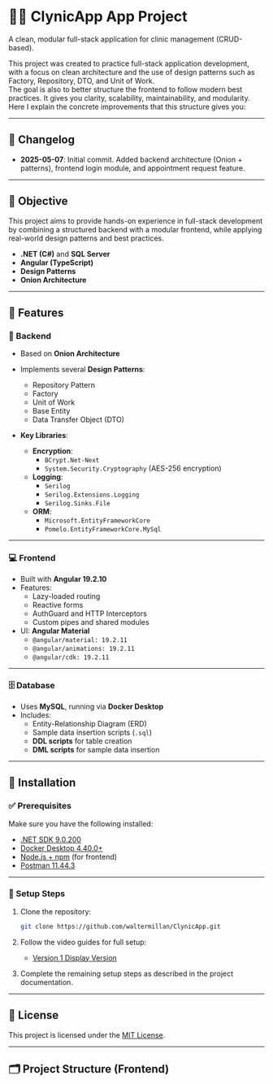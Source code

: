 # 👩‍⚕️ ClynicApp App Project

A clean, modular full-stack application for clinic management (CRUD-based).

This project was created to practice full-stack application development, with a focus on clean architecture and the use of design patterns such as Factory, Repository, DTO, and Unit of Work.  
The goal is also to better structure the frontend to follow modern best practices. It gives you clarity, scalability, maintainability, and modularity. Here I explain the concrete improvements that this structure gives you:

---

## 📅 Changelog

- **2025-05-07**: Initial commit. Added backend architecture (Onion + patterns), frontend login module, and appointment request feature.

---

## 🎯 Objective

This project aims to provide hands-on experience in full-stack development by combining a structured backend with a modular frontend, while applying real-world design patterns and best practices.

- **.NET (C#)** and **SQL Server**
- **Angular (TypeScript)**
- **Design Patterns**
- **Onion Architecture**

---

## 🚀 Features

### 🔧 Backend

- Based on **Onion Architecture**
- Implements several **Design Patterns**:
  - Repository Pattern
  - Factory
  - Unit of Work
  - Base Entity
  - Data Transfer Object (DTO)

- **Key Libraries**:
  - **Encryption**:
    - `BCrypt.Net-Next`
    - `System.Security.Cryptography` (AES-256 encryption)
  - **Logging**:
    - `Serilog`
    - `Serilog.Extensions.Logging`
    - `Serilog.Sinks.File`
  - **ORM**:
    - `Microsoft.EntityFrameworkCore`
    - `Pomelo.EntityFrameworkCore.MySql`

---

### 💻 Frontend

- Built with **Angular 19.2.10**
- Features:
  - Lazy-loaded routing
  - Reactive forms
  - AuthGuard and HTTP Interceptors
  - Custom pipes and shared modules
- UI: **Angular Material**
  - `@angular/material: 19.2.11`
  - `@angular/animations: 19.2.11`
  - `@angular/cdk: 19.2.11`

---

### 🗄️ Database

- Uses **MySQL**, running via **Docker Desktop**
- Includes:
  - Entity-Relationship Diagram (ERD)
  - Sample data insertion scripts (`.sql`)
  - **DDL scripts** for table creation
  - **DML scripts** for sample data insertion

---

## 🧪 Installation

### ✅ Prerequisites

Make sure you have the following installed:

- [.NET SDK 9.0.200](https://dotnet.microsoft.com/)
- [Docker Desktop 4.40.0+](https://www.docker.com/)
- [Node.js + npm](https://nodejs.org/) (for frontend)
- [Postman 11.44.3](https://www.postman.com/downloads/)

---

### 🔧 Setup Steps

1. Clone the repository:
    ```bash
    git clone https://github.com/waltermillan/ClynicApp.git
    ```

2. Follow the video guides for full setup:
    - [Version 1 Display Version](https://youtu.be/WMyu4rH2oPU)

3. Complete the remaining setup steps as described in the project documentation.

---

## 📄 License

This project is licensed under the [MIT License](LICENSE).

---

## 🗂️ Project Structure (Frontend)

